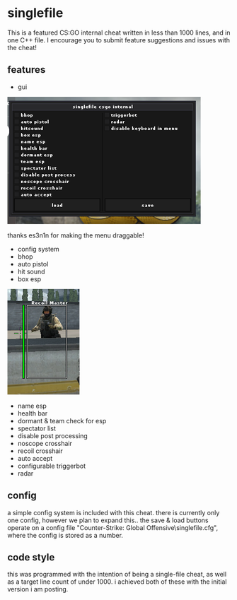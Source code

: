 # singlefile

This is a featured CS:GO internal cheat written in less than 1000 lines, and in one C++ file. I encourage you to submit feature suggestions and issues with the cheat!

## features
* gui

![gui image](img/img1.png)

thanks es3n1n for making the menu draggable!

* config system
* bhop
* auto pistol
* hit sound
* box esp

![esp image](img/img2.png)

* name esp
* health bar
* dormant & team check for esp
* spectator list
* disable post processing
* noscope crosshair
* recoil crosshair
* auto accept
* configurable triggerbot
* radar

## config
a simple config system is included with this cheat. there is currently only one config, however we plan to expand this.. the save & load buttons operate on a config file "Counter-Strike: Global Offensive\singlefile.cfg", where the config is stored as a number.
## code style
this was programmed with the intention of being a single-file cheat, as well as a target line count of under 1000. i achieved both of these with the initial version i am posting.
